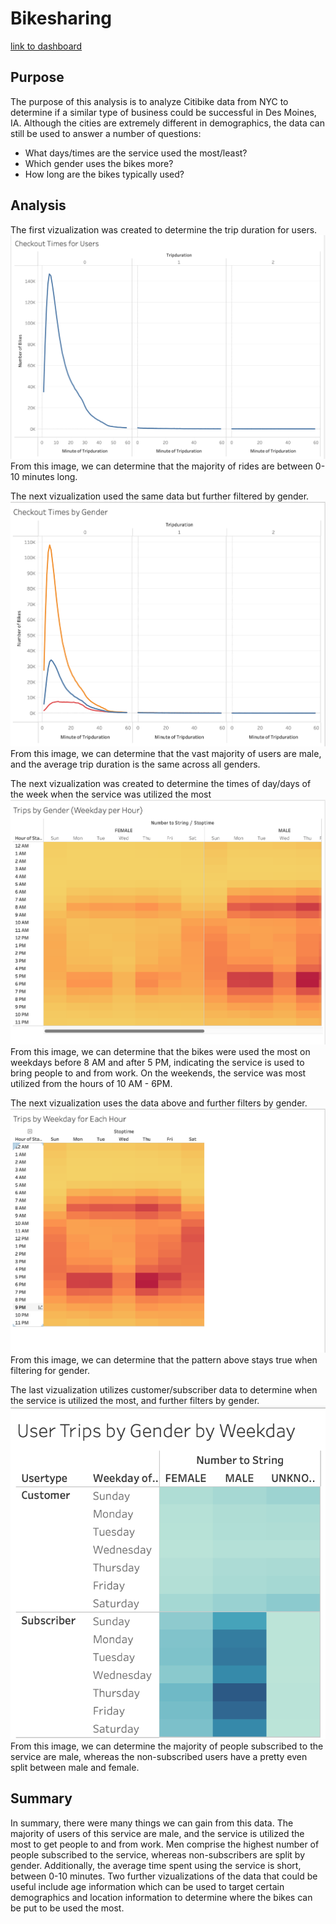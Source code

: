 # Bikesharing
[link to dashboard](https://public.tableau.com/views/NYCCitiBikeData_16638820931710/UserTripsbyGenderbyWeekday?:language=en-US&:display_count=n&:origin=viz_share_link)
## Purpose
The purpose of this analysis is to analyze Citibike data from NYC to determine if a similar type of business could be successful in Des Moines, IA. Although the cities are extremely different in demographics, the data can still be used to answer a number of questions:
* What days/times are the service used the most/least?
* Which gender uses the bikes more?
* How long are the bikes typically used?
## Analysis
The first vizualization was created to determine the trip duration for users.
![My Image](images/Checkout_Times_for_Users.png)
From this image, we can determine that the majority of rides are between 0-10 minutes long.

The next vizualization used the same data but further filtered by gender.
![My Image](images/Checkout_Times_by_Gender.png)
From this image, we can determine that the vast majority of users are male, and the average trip duration is the same across all genders.

The next vizualization was created to determine the times of day/days of the week when the service was utilized the most
![My Image](images/Trips_by_Gender.png)
From this image, we can determine that the bikes were used the most on weekdays before 8 AM and after 5 PM, indicating the service is used to bring people to and from work. On the weekends, the service was most utilized from the hours of 10 AM - 6PM.

The next vizualization uses the data above and further filters by gender.
![My Image](images/Trips_by_Weekday_for_Each_Hour.png)
From this image, we can determine that the pattern above stays true when filtering for gender.

The last vizualization utilizes customer/subscriber data to determine when the service is utilized the most, and further filters by gender.
![My Image](images/User_Trips_by_Gender.png)
From this image, we can determine the majority of people subscribed to the service are male, whereas the non-subscribed users have a pretty even split between male and female.
## Summary
In summary, there were many things we can gain from this data. The majority of users of this service are male, and the service is utilized the most to get people to and from work. Men comprise the highest number of people subscribed to the service, whereas non-subscribers are split by gender. Additionally, the average time spent using the service is short, between 0-10 minutes. Two further vizualizations of the data that could be useful include age information which can be used to target certain demographics and location information to determine where the bikes can be put to be used the most.
